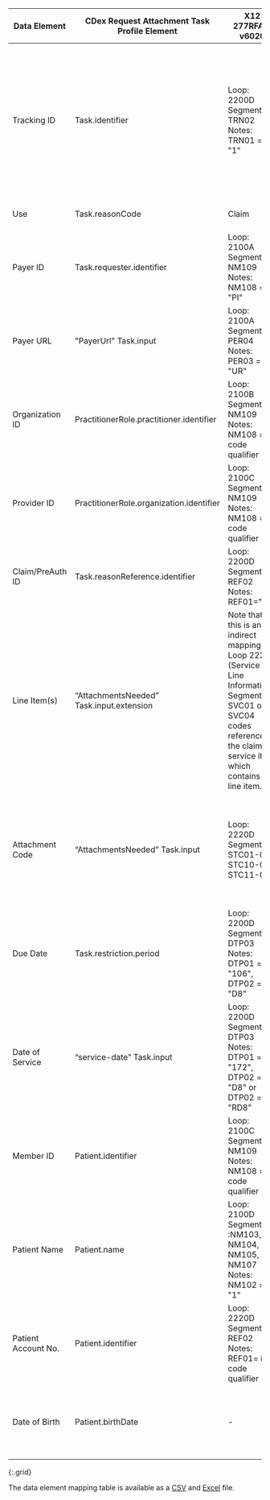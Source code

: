 <!-- requests-277_278.md
  *****************************************************************************************************
  *                                  WARNING: DO NOT EDIT THIS FILE                                   *
  *                                                                                                   *
  * This file is generated by csv_to_markdown_tabler.ipynb. Any edits you make to this file will be   *
  * overwritten                                                                                       *
  * To change the contents of this file, edit input/images/data-element-mapping.csv                     *
  *****************************************************************************************************
  -->

| Data Element | CDex Request Attachment Task Profile Element | X12 277RFAI-v6020 | X12n 278 Response-v5010 | Request Attachments Comments |
|-------|---------|-------------------|------------------|--------------|
| Tracking ID | Task.identifier | Loop: 2200D Segment: TRN02 Notes: TRN01 = "1" | Loop: 2000E - Patient Event Level or Loop: 2000F Service Level Segment: TRN02 Notes: TRN01 = “1”: Payer Supplied TRN01 = “2” : Provider Supplied (echoed back) | Payer-assigned tracking/control number |
| Use | Task.reasonCode | Claim | Prior Auth | Choice of "claim" or "preauthorization" |
| Payer ID | Task.requester.identifier | Loop: 2100A Segment: NM109 Notes: NM108 = "PI" | Loop: 2010A Segment: NM109 Notes: NM108 = "PI" | Payer ID |
| Payer URL | "PayerUrl" Task.input | Loop: 2100A Segment: PER04 Notes: PER03 = "UR" | Loop: 2010A Segment: PER08 Notes: PER07 = "UR" | Payer endpoint where the attachments are submitted using the $submit-attachment operation |
| Organization ID | PractitionerRole.practitioner.identifier | Loop: 2100B Segment: NM109 Notes: NM108 = id code qualifier | Loop: 2010B Segment: NM109 Notes: NM101 = id code qualifier, NM102 = "2" | Organization of provider who submitted claim/prior authorization |
| Provider ID | PractitionerRole.organization.identifier | Loop: 2100C Segment: NM109 Notes: NM108 = id code qualifier | Loop: 2010EA Segment: NM109 Notes: NM101 = id code qualifier , NM102 = "1" | Provider who submitted claim/prior authorization |
| Claim/PreAuth ID | Task.reasonReference.identifier | Loop: 2200D Segment: REF02 Notes: REF01="X1" | Loop: 2000F Segment: TRN02 Notes: TRN01 ="1" or TRN01 ="2" | Provider-assigned claim/prior authorization ID |
| Line Item(s) | “AttachmentsNeeded” Task.input.extension | Note that this is an indirect mapping: Loop 2220D (Service Line Information) Segment SVC01 or SVC04 codes reference the claim service item, which contains the line item. | Loop: 2000F Segment: HL01<!-- new-content --> | Claim/prior authorization line item numbers |
| Attachment Code<!-- new-content --> | “AttachmentsNeeded” Task.input | Loop: 2220D Segments: STC01-02, STC10-02, STC11-02 | Loop: 2000E - Patient Event Level or Loop: 2000F Service Level Segment: HI (LOINC) or Segment: PWK01 Report Type Codes <!-- new-content --> | LOINC Attachment Code. For prior authorization, [X12] PWK01 Report Type Codes may also be used. |
| Due Date | Task.restriction.period | Loop: 2200D Segment: DTP03 Notes: DTP01 = "106", DTP02 = "D8" | - | Deadline for submitting attachments to Payer |
| Date of Service | “service-date” Task.input | Loop: 2200D Segment: DTP03 Notes: DTP01 = "172", DTP02 = "D8" or DTP02 = "RD8" | Loop: 2000E (event level) or 2000F (line level) Segment: DTP03 Notes: DTP01="742" DTP02 = date format code | Date of service for claim/prior authorization |
| Member ID | Patient.identifier | Loop: 2100C Segment: NM109 Notes: NM108 = id code qualifier | Loop: 2010C Segment: NM109 Notes: NM108 = id code qualifier | Payer assigned patient identifier |
| Patient Name | Patient.name | Loop: 2100D Segments :NM103, NM104, NM105, NM107 Notes: NM102 = "1" | Loop: 2010C Segments: NM103, NM104 Notes: NM101 = id code qualifier | Patient demographic information for patient matching |
| Patient Account No. | Patient.identifier | Loop: 2220D Segments: REF02 Notes: REF01= id code qualifier | Loop: 2010C Segment: REF02 Notes: REF01 = "EJ" | Patient Account Number is a provider-assigned identifier |
| Date of Birth | Patient.birthDate | - | Loop: 2010C Segment: DMG02 Notes: DMG01 = date format code | Patient demographic information for patient matching |
{:.grid}

The data element mapping table is available as a [CSV](data-element-mapping.csv) and [Excel](data-element-mapping.xlsx) file.